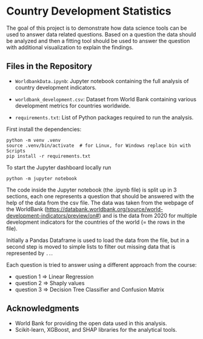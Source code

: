 # Country Development Statistics

The goal of this project is to demonstrate how data science tools can be used to answer
data related questions. Based on a question the data should be analyzed and then 
a fitting tool should be used to answer the question with additional visualization to explain the findings.

## Files in the Repository
- `WorldbankData.ipynb`: Jupyter notebook containing the full analysis of country development indicators.

- `worldbank_development.csv`: Dataset from World Bank containing various development metrics for countries worldwide.

- `requirements.txt`: List of Python packages required to run the analysis.


First install the dependencies:
````shell
python -m venv .venv
source .venv/bin/activate  # for Linux, for Windows replace bin with Scripts
pip install -r requirements.txt
````

To start the Jupyter dashboard locally run

````shell
python -m jupyter notebook
````

The code inside the Jupyter notebook (the .ipynb file) is split up in 3 sections, each one represents a 
question that should be answered with the help of the data from the csv file. The data was taken from the 
webpage of the WorldBank (https://databank.worldbank.org/source/world-development-indicators/preview/on#)
and is the data from 2020 for multiple development indicators for the countries of the world (= the rows in the file).

Initially a Pandas Dataframe is used to load the data from the file, but in a second step is moved to simple
lists to filter out missing data that is represented by `..`.

Each question is tried to answer using a different approach from the course:

- question 1 => Linear Regression
- question 2 => Shaply values
- question 3 => Decision Tree Classifier and Confusion Matrix

## Acknowledgments
- World Bank for providing the open data used in this analysis.
- Scikit-learn, XGBoost, and SHAP libraries for the analytical tools.